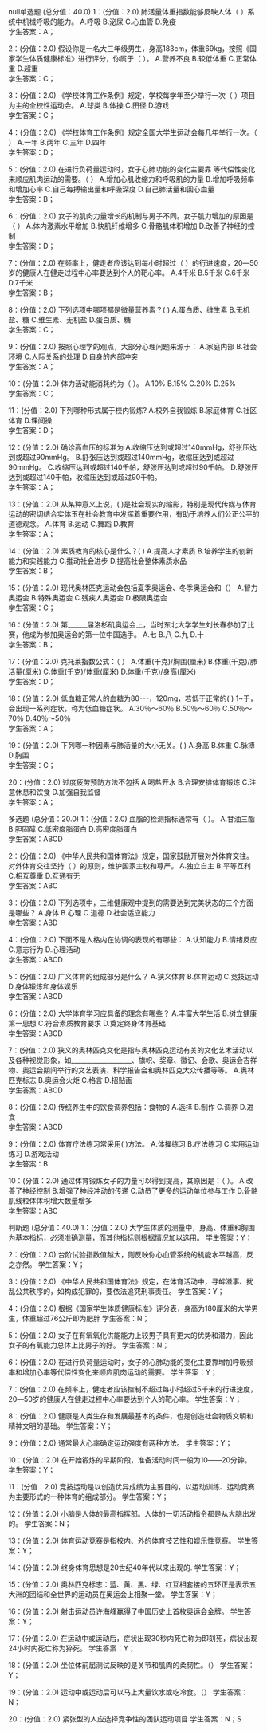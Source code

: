 null单选题 (总分值：40.0)
1：(分值：2.0)
肺活量体重指数能够反映人体（ ）系统中机械呼吸的能力。
A.呼吸   B.泌尿   C.心血管   D.免疫   
学生答案：A；

2：(分值：2.0)
假设你是一名大三年级男生，身高183cm，体重69kg，按照《国家学生体质健康标准》进行评分，你属于（ ）。
A.营养不良   B.较低体重   C.正常体重   D.超重   
学生答案：C；

3：(分值：2.0)
《学校体育工作条例》规定，学校每学年至少举行一次（ ）项目为主的全校性运动会。
A.球类   B.体操   C.田径   D.游戏   
学生答案：C；

4：(分值：2.0)
《学校体育工作条例》规定全国大学生运动会每几年举行一次。（ ）
A.一年   B.两年   C.三年   D.四年   
学生答案：D；

5：(分值：2.0)
在进行负荷量运动时，女子心肺功能的变化主要靠 等代偿性变化来顺应肌肉运动的需要。（ ）
A.增加心肌收缩力和呼吸肌的力量   B.增加呼吸频率和增加心率   C.自己每搏输出量和呼吸深度   D.自己肺活量和回心血量   
学生答案：B；

6：(分值：2.0)
女子的肌肉力量增长的机制与男子不同。女子肌力增加的原因是（ ）
A.体内激素水平增加   B.快肌纤维增多    C.骨骼肌体积增加   D.改善了神经的控制   
学生答案：D；

7：(分值：2.0)
在频率上，健走者应该达到每小时超过（ ）的行进速度，20―50岁的健康人在健走过程中心率要达到个人的靶心率。
A.4千米   B.5千米   C.6千米   D.7千米   
学生答案：B；

8：(分值：2.0)
下列选项中哪项都是微量营养素？( )
A.蛋白质、维生素   B.无机盐、糖   C.维生素、无机盐   D.蛋白质、糖   
学生答案：C；

9：(分值：2.0)
按照心理学的观点，大部分心理问题来源于：
A.家庭内部   B.社会环境   C.人际关系的处理   D.自身的内部冲突   
学生答案：A；

10：(分值：2.0)
体力活动能消耗约为（ ）。
A.10%   B.15%   C.20%   D.25%   
学生答案：C；

11：(分值：2.0)
下列哪种形式属于校内锻炼?
A.校外自我锻炼   B.家庭体育   C.社区体育    D.课间操   
学生答案：D；

12：(分值：2.0)
确诊高血压的标准为
A.收缩压达到或超过140mmHg，舒张压达到或超过90mmHg。   B.舒张压达到或超过140mmHg，收缩压达到或超过90mmHg。   C.收缩压达到或超过140千帕，舒张压达到或超过90千帕。   D.舒张压达到或超过140千帕，收缩压达到或超过90千帕。   
学生答案：A；

13：(分值：2.0)
从某种意义上说，( )是社会现实的缩影，特别是现代传媒与体育运动的密切结合实体玉在社会教育中发挥着重要作用，有助于培养人们公正公平的道德观念。
A.体育   B.运动   C.舞蹈   D.教育   
学生答案：A；

14：(分值：2.0)
素质教育的核心是什么？( )
A.提高人才素质   B.培养学生的创新能力和实践能力   C.推动社会进步   D.提高社会整体素质水品   
学生答案：B；

15：(分值：2.0)
现代奥林匹克运动会包括夏季奥运会、冬季奥运会和（）
A.智力奥运会   B.特殊奥运会   C.残疾人奥运会   D.极限奥运会   
学生答案：C；

16：(分值：2.0)
第______届洛杉矶奥运会上，当时东北大学学生刘长春参加了比赛，他成为参加奥运会的第一位中国选手。
A.七   B.八   C.九   D.十   
学生答案：B；

17：(分值：2.0)
克托莱指数公式：（ ）
A.体重(千克)/胸围(厘米)   B.体重(千克)/肺活量(厘米)   C.体重(千克)/体重(厘米)   D.体重(千克)/身高(厘米)   
学生答案：D；

18：(分值：2.0)
低血糖正常人的血糖为80---，120mg，若低于正常的( ) 1~于，会出现一系列症状，称为低血糖症状。
A.30％～60％   B.50％～60％   C.50％～70％   D.40％～50％   
学生答案：A；

19：(分值：2.0)
下列哪一种因素与肺活量的大小无关。( )
A.身高   B.体重   C.脉搏   D.胸围   
学生答案：C；

20：(分值：2.0)
过度疲劳预防方法不包括
A.喝盐开水   B.合理安排体育锻炼   C.注意休息和饮食   D.加强自我监督   
学生答案：A；



多选题 (总分值：20.0)
1：(分值：2.0)
血脂的检测指标通常有（ ）。
A.甘油三酯   B.胆固醇   C.低密度脂蛋白   D.高密度脂蛋白   
学生答案：ABCD

2：(分值：2.0)
《中华人民共和国体育法》规定，国家鼓励开展对外体育交往。对外体育交往坚持（ ）的原则，维护国家主权和尊严。
A.独立自主   B.平等互利   C.相互尊重   D.互通有无   
学生答案：ABC

3：(分值：2.0)
下列选项中，三维健康观中提到的需要达到完美状态的三个方面是哪些？
A.身体   B.心理   C.道德   D.社会适应能力   
学生答案：ABD

4：(分值：2.0)
下面不是人格内在协调的表现的有哪些：
A.认知能力   B.情绪反应   C.意志行为   D.心理活动   
学生答案：ABCD

5：(分值：2.0)
广义体育的组成部分是什么？
A.狭义体育   B.体育运动   C.竞技运动   D.身体锻炼和身体娱乐   
学生答案：ABCD

6：(分值：2.0)
大学体育学习应具备的理念有哪些？
A.丰富大学生活   B.树立健康第一思想   C.符合素质教育要求   D.奠定终身体育基础   
学生答案：ABCD

7：(分值：2.0)
狭义的奥林匹克文化是指与奥林匹克运动有关的文化艺术活动以及各种视觉形象，如___________________、旗帜、奖章、徽记、会歌、奥运会吉祥物、奥运会期间举行的文艺表演、科学报告会和奥林匹克大众传播等等。
A.奥林匹克标志   B.奥运会火炬   C.格言   D.招贴画   
学生答案：ABCD

8：(分值：2.0)
传统养生中的饮食调养包括：食物的
A.选择   B.制作   C.调养   D.进食   
学生答案：ABCD

9：(分值：2.0)
体育疗法练习常采用( )方法。
A.体操练习   B.疗法练习   C.实用运动练习   D.游戏活动   
学生答案：B

10：(分值：2.0)
通过体育锻炼女子的力量可以得到提高，其原因是：（ ）。
A.改善了神经控制   B.增强了神经冲动的传递   C.动员了更多的运动单位参与工作   D.骨骼肌线粒体体积增大数量增多   
学生答案：ABC



判断题 (总分值：40.0)
1：(分值：2.0)
大学生体质的测量中，身高、体重和胸围为基本指标，必须准确测量，而其他指标则根据情况加以选用。
学生答案：Y；


2：(分值：2.0)
台阶试验指数值越大，则反映你心血管系统的机能水平越高，反之亦然。
学生答案：Y；


3：(分值：2.0)
《中华人民共和国体育法》规定，在体育活动中，寻衅滋事、扰乱公共秩序的，如构成犯罪的，要依法追究刑事责任。
学生答案：Y；


4：(分值：2.0)
根据《国家学生体质健康标准》评分表，身高为180厘米的大学男生，体重超过76公斤即为肥胖
学生答案：N；


5：(分值：2.0)
女子在有氧氧化供能能力上较男子具有更大的优势和潜力，因此女子的有氧能力总体上比男子的好。
学生答案：N；


6：(分值：2.0)
在进行负荷量运动时，女子的心肺功能的变化主要靠增加呼吸频率和增加心率等代偿性变化来顺应肌肉运动的需要。
学生答案：Y；


7：(分值：2.0)
在频率上，健走者应该控制不超过每小时超过5千米的行进速度，20―50岁的健康人在健走过程中心率要达到个人的靶心率。
学生答案：Y；


8：(分值：2.0)
健康是人类生存和发展最基本的条件，也是创造社会物质文明和精神文明的基础。
学生答案：Y；


9：(分值：2.0)
通常最大心率确定运动强度有两种方法。
学生答案：Y；


10：(分值：2.0)
在开始锻炼的早期阶段，准备活动时间一般为10――20分钟。
学生答案：Y；


11：(分值：2.0)
竞技运动是以创造优异成绩为主要目的，以运动训练、运动竞赛为主要形式的一种体育的组成部分。
学生答案：Y；


12：(分值：2.0)
小脑是人体的最高指挥部。人体的一切活动指令都是从大脑出发的。
学生答案：N；


13：(分值：2.0)
体育运动竞赛是指校内、外的体育技艺性和娱乐性竞赛。
学生答案：Y；


14：(分值：2.0)
终身体育思想是20世纪40年代以来出现的.
学生答案：Y；


15：(分值：2.0)
奥林匹克标志：蓝、黄、黑、绿、红互相套接的五环正是表示五大洲的团结和全世界的运动员在奥运会上相聚一堂。
学生答案：Y；


16：(分值：2.0)
射击运动员许海峰赢得了中国历史上首枚奥运会金牌。
学生答案：Y；


17：(分值：2.0)
在运动中或运动后，症状出现30秒内死亡称为即刻死，病状出现24小时内死亡称为猝死。
学生答案：Y；


18：(分值：2.0)
坐位体前屈测试反映的是关节和肌肉的柔韧性。（）
学生答案：Y；


19：(分值：2.0)
运动中或运动后可以马上大量饮水或吃冷食。（）
学生答案：N；


20：(分值：2.0)
紧张型的人应选择竞争性的团队运动项目
学生答案：N；S